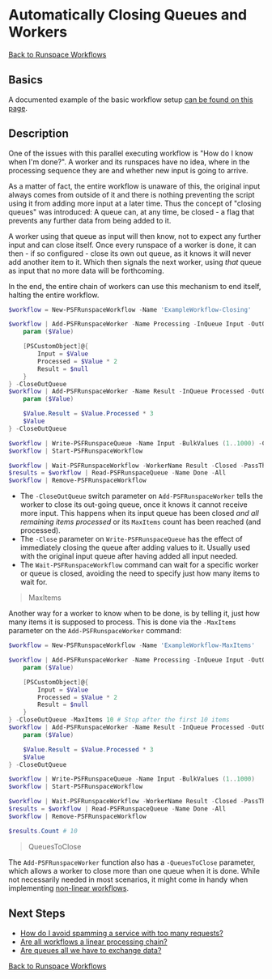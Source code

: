 ﻿# Automatically Closing Queues and Workers

[Back to Runspace Workflows](../runspace-workflows.html)

## Basics

A documented example of the basic workflow setup [can be found on this page](examples-simple.html).

## Description

One of the issues with this parallel executing workflow is "How do I know when I'm done?".
A worker and its runspaces have no idea, where in the processing sequence they are and whether new input is going to arrive.

As a matter of fact, the entire workflow is unaware of this, the original input always comes from outside of it and there is nothing preventing the script using it from adding more input at a later time.
Thus the concept of "closing queues" was introduced:
A queue can, at any time, be closed - a flag that prevents any further data from being added to it.

A worker using that queue as input will then know, not to expect any further input and can close itself.
Once every runspace of a worker is done, it can then - if so configured - close its own out queue, as it knows it will never add another item to it.
Which then signals the next worker, using _that_ queue as input that no more data will be forthcoming.

In the end, the entire chain of workers can use this mechanism to end itself, halting the entire workflow.

```powershell
$workflow = New-PSFRunspaceWorkflow -Name 'ExampleWorkflow-Closing'

$workflow | Add-PSFRunspaceWorker -Name Processing -InQueue Input -OutQueue Processed -Count 3 -ScriptBlock {
    param ($Value)

    [PSCustomObject]@{
        Input = $Value
        Processed = $Value * 2
        Result = $null
    }
} -CloseOutQueue
$workflow | Add-PSFRunspaceWorker -Name Result -InQueue Processed -OutQueue Done -Count 2 -ScriptBlock {
    param ($Value)

    $Value.Result = $Value.Processed * 3
    $Value
} -CloseOutQueue

$workflow | Write-PSFRunspaceQueue -Name Input -BulkValues (1..1000) -Close
$workflow | Start-PSFRunspaceWorkflow

$workflow | Wait-PSFRunspaceWorkflow -WorkerName Result -Closed -PassThru | Stop-PSFRunspaceWorkflow
$results = $workflow | Read-PSFRunspaceQueue -Name Done -All
$workflow | Remove-PSFRunspaceWorkflow
```

+ The `-CloseOutQueue` switch parameter on `Add-PSFRunspaceWorker` tells the worker to close its out-going queue, once it knows it cannot receive more input. This happens when its input queue has been closed _and all remaining items processed_ or its `MaxItems` count has been reached (and processed).
+ The `-Close` parameter on `Write-PSFRunspaceQueue` has the effect of immediately closing the queue after adding values to it. Usually used with the original input queue after having added all input needed.
+ The `Wait-PSFRunspaceWorkflow` command can wait for a specific worker or queue is closed, avoiding the need to specify just how many items to wait for.

> MaxItems

Another way for a worker to know when to be done, is by telling it, just how many items it is supposed to process.
This is done via the `-MaxItems` parameter on the `Add-PSFRunspaceWorker` command:

```powershell
$workflow = New-PSFRunspaceWorkflow -Name 'ExampleWorkflow-MaxItems'

$workflow | Add-PSFRunspaceWorker -Name Processing -InQueue Input -OutQueue Processed -Count 3 -ScriptBlock {
    param ($Value)

    [PSCustomObject]@{
        Input = $Value
        Processed = $Value * 2
        Result = $null
    }
} -CloseOutQueue -MaxItems 10 # Stop after the first 10 items
$workflow | Add-PSFRunspaceWorker -Name Result -InQueue Processed -OutQueue Done -Count 2 -ScriptBlock {
    param ($Value)

    $Value.Result = $Value.Processed * 3
    $Value
} -CloseOutQueue

$workflow | Write-PSFRunspaceQueue -Name Input -BulkValues (1..1000)
$workflow | Start-PSFRunspaceWorkflow

$workflow | Wait-PSFRunspaceWorkflow -WorkerName Result -Closed -PassThru | Stop-PSFRunspaceWorkflow
$results = $workflow | Read-PSFRunspaceQueue -Name Done -All
$workflow | Remove-PSFRunspaceWorkflow

$results.Count # 10
```

> QueuesToClose

The `Add-PSFRunspaceWorker` function also has a `-QueuesToClose` parameter, which allows a worker to close more than one queue when it is done.
While not necessarily needed in most scenarios, it might come in handy when implementing [non-linear workflows](examples-multi-pronged-flows.html).

## Next Steps

+ [How do I avoid spamming a service with too many requests?](examples-throttling.html)
+ [Are all workflows a linear processing chain?](examples-multi-pronged-flows.html)
+ [Are queues all we have to exchange data?](examples-the-data-field.html)

[Back to Runspace Workflows](../runspace-workflows.html)